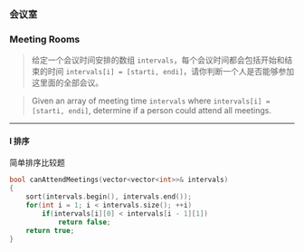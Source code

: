 ### 会议室
### Meeting Rooms

> 给定一个会议时间安排的数组 `intervals`，每个会议时间都会包括开始和结束的时间 `intervals[i] = [starti, endi]`，请你判断一个人是否能够参加这里面的全部会议。  

> Given an array of meeting time `intervals` where `intervals[i] = [starti, endi]`, determine if a person could attend all meetings.  

----------

#### I 排序

简单排序比较题

```cpp
bool canAttendMeetings(vector<vector<int>>& intervals) 
{
    sort(intervals.begin(), intervals.end());
    for(int i = 1; i < intervals.size(); ++i)
        if(intervals[i][0] < intervals[i - 1][1])
            return false;
    return true;
}
```
